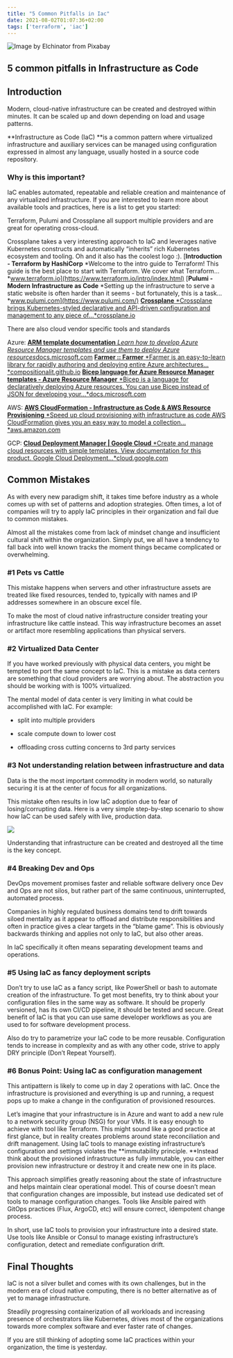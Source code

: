 ```yaml
---
title: "5 Common Pitfalls in Iac"
date: 2021-08-02T01:07:36+02:00
tags: ['terraform', 'iac']
---
```


![Image by [Elchinator](https://pixabay.com/users/elchinator-10722855/?utm_source=link-attribution&utm_medium=referral&utm_campaign=image&utm_content=4280758) from [Pixabay](https://pixabay.com/?utm_source=link-attribution&utm_medium=referral&utm_campaign=image&utm_content=4280758)](https://cdn-images-1.medium.com/max/3840/1*7RTz2NJ_PVuxU8_b7gNSKg.jpeg)

## 5 common pitfalls in Infrastructure as Code

## Introduction

Modern, cloud-native infrastructure can be created and destroyed within minutes. It can be scaled up and down depending on load and usage patterns.

<!--truncate-->

**Infrastructure as Code (IaC) **is a common pattern where virtualized infrastructure and auxiliary services can be managed using configuration expressed in almost any language, usually hosted in a source code repository.

### Why is this important?

IaC enables automated, repeatable and reliable creation and maintenance of any virtualized infrastructure. If you are interested to learn more about available tools and practices, here is a list to get you started:

Terraform, Pulumi and Crossplane all support multiple providers and are great for operating cross-cloud.

Crossplane takes a very interesting approach to IaC and leverages native Kubernetes constructs and automatically “inherits” rich Kubernetes ecosystem and tooling. Oh and it also has the coolest logo :).
[**Introduction - Terraform by HashiCorp**
*Welcome to the intro guide to Terraform! This guide is the best place to start with Terraform. We cover what Terraform…*www.terraform.io](https://www.terraform.io/intro/index.html)
[**Pulumi - Modern Infrastructure as Code**
*Setting up the infrastructure to serve a static website is often harder than it seems - but fortunately, this is a task…*www.pulumi.com](https://www.pulumi.com/)
[**Crossplane**
*Crossplane brings Kubernetes-styled declarative and API-driven configuration and management to any piece of…*crossplane.io](https://crossplane.io/)

There are also cloud vendor specific tools and standards

Azure:
[**ARM template documentation**
*Learn how to develop Azure Resource Manager templates and use them to deploy Azure resources*docs.microsoft.com](https://docs.microsoft.com/en-us/azure/azure-resource-manager/templates/)
[**Farmer :: Farmer**
*Farmer is an easy-to-learn library for rapidly authoring and deploying entire Azure architectures…*compositionalit.github.io](https://compositionalit.github.io/farmer/)
[**Bicep language for Azure Resource Manager templates - Azure Resource Manager**
*Bicep is a language for declaratively deploying Azure resources. You can use Bicep instead of JSON for developing your…*docs.microsoft.com](https://docs.microsoft.com/en-us/azure/azure-resource-manager/templates/bicep-overview#get-started)

AWS:
[**AWS CloudFormation - Infrastructure as Code & AWS Resource Provisioning**
*Speed up cloud provisioning with infrastructure as code AWS CloudFormation gives you an easy way to model a collection…*aws.amazon.com](https://aws.amazon.com/cloudformation/)

GCP:
[**Cloud Deployment Manager | Google Cloud**
*Create and manage cloud resources with simple templates. View documentation for this product. Google Cloud Deployment…*cloud.google.com](https://cloud.google.com/deployment-manager)

## Common Mistakes

As with every new paradigm shift, it takes time before industry as a whole comes up with set of patterns and adoption strategies. Often times, a lot of companies will try to apply IaC principles in their organization and fail due to common mistakes.

Almost all the mistakes come from lack of mindset change and insufficient cultural shift within the organization. Simply put, we all have a tendency to fall back into well known tracks the moment things became complicated or overwhelming.

### #1 Pets vs Cattle

This mistake happens when servers and other infrastructure assets are treated like fixed resources, tended to, typically with names and IP addresses somewhere in an obscure excel file.

To make the most of cloud native infrastructure consider treating your infrastructure like cattle instead. This way infrastructure becomes an asset or artifact more resembling applications than physical servers.

### #2 Virtualized Data Center

If you have worked previously with physical data centers, you might be tempted to port the same concept to IaC. This is a mistake as data centers are something that cloud providers are worrying about. The abstraction you should be working with is 100% virtualized.

The mental model of data center is very limiting in what could be accomplished with IaC. For example:

* split into multiple providers

* scale compute down to lower cost

* offloading cross cutting concerns to 3rd party services

### #3 Not understanding relation between infrastructure and data

Data is the the most important commodity in modern world, so naturally securing it is at the center of focus for all organizations.

This mistake often results in low IaC adoption due to fear of losing/corrupting data. Here is a very simple step-by-step scenario to show how IaC can be used safely with live, production data.

![](https://cdn-images-1.medium.com/max/2000/1*T9h8DfgPxUPJD_fXopoltA.png)

Understanding that infrastructure can be created and destroyed all the time is the key concept.

### #4 Breaking Dev and Ops

DevOps movement promises faster and reliable software delivery once Dev and Ops are not silos, but rather part of the same continuous, uninterrupted, automated process.

Companies in highly regulated business domains tend to drift towards siloed mentality as it appear to offload and distribute responsibilities and often in practice gives a clear targets in the “blame game”. This is obviously backwards thinking and applies not only to IaC, but also other areas.

In IaC specifically it often means separating development teams and operations.

### #5 Using IaC as fancy deployment scripts

Don’t try to use IaC as a fancy script, like PowerShell or bash to automate creation of the infrastructure. To get most benefits, try to think about your configuration files in the same way as software. It should be properly versioned, has its own CI/CD pipeline, it should be tested and secure. Great benefit of IaC is that you can use same developer workflows as you are used to for software development process.

Also do try to parametrize your IaC code to be more reusable. Configuration tends to increase in complexity and as with any other code, strive to apply DRY principle (Don’t Repeat Yourself).

### #6 Bonus Point: Using IaC as configuration management

This antipattern is likely to come up in day 2 operations with IaC. Once the infrastructure is provisioned and everything is up and running, a request pops up to make a change in the configuration of provisioned resources.

Let’s imagine that your infrastructure is in Azure and want to add a new rule to a network security group (NSG) for your VMs. It is easy enough to achieve with tool like Terraform. This might sound like a good practice at first glance, but in reality creates problems around state reconciliation and drift management. Using IaC tools to manage existing infrastructure’s configuration and settings violates the **immutability principle. **Instead think about the provisioned infrastructure as fully immutable, you can either provision new infrastructure or destroy it and create new one in its place.

This approach simplifies greatly reasoning about the state of infrastructure and helps maintain clear operational model. This of course doesn’t mean that configuration changes are impossible, but instead use dedicated set of tools to manage configuration changes. Tools like Ansible paired with GitOps practices (Flux, ArgoCD, etc) will ensure correct, idempotent change process.

In short, use IaC tools to provision your infrastructure into a desired state. Use tools like Ansible or Consul to manage existing infrastructure’s configuration, detect and remediate configuration drift.

## Final Thoughts

IaC is not a silver bullet and comes with its own challenges, but in the modern era of cloud native computing, there is no better alternative as of yet to manage infrastructure.

Steadily progressing containerization of all workloads and increasing presence of orchestrators like Kubernetes, drives most of the organizations towards more complex software and ever faster rate of changes.

If you are still thinking of adopting some IaC practices within your organization, the time is yesterday.

